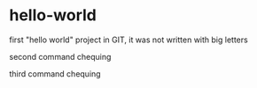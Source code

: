 # hello-world
first "hello world" project in GIT, it was not written with big letters

second command chequing

third command chequing 
